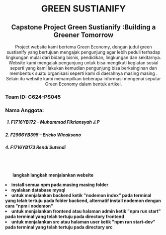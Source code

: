 <h1 align="center"> GREEN SUSTIANIFY </h1>
<h2 align="center">Capstone Project Green Sustianify :Building a Greener Tomorrow </h2>

  <p align="center">
    Project website kami bertema Green Economy, 
    dengan judul green sustianify yang bertujuan mengajak pengunjung agar lebih peduli terhadap lingkungan 
    mulai dari bidang bisnis, pendidikan, lingkungan dan sekitarnya. 
    Website kami mengajak pengunjung untuk bisa mengikuti kegiatan sosial 
    seperti yang kami lakukan kemudian pengunjung bisa berkeinginan dan membentuk suatu organisasi seperti kami di daerahnya masing masing . 
    Selain itu website kami menampilkan beberapa informasi mengenai seputar Green Economy dalam bentuk artikel.
    </p>
<h3>Team ID: C624-PS045</h3>
<h3>Nama Anggota:</h3>
<h5 style="margin-left:5px;">1. F1716YB172 – Muhammad Fikriansyah J.P </h5>
<h5>2. F2966YB395 – Ericko Wicaksono </h5>
<h5>4. F1716YB173 Rendi Sutendi</h5>
<br>
<br>
<ol><b>langkah langkah menjalankan website <b/></ol>
<li>install semua npm pada masing masing folder</li>
<li>nyalakan database mysql</li>
<li>untuk menjalankan backend ketik "nodemon index" pada terminal yang telah tertuju pada folder backend, alternatif install nodemon dengan cara "npm i nodemon"</li>
<li>untuk menjalankan frontend atau halaman admin ketik "npm run start" pada terminal yang telah tertuju pada directory frontend
</li>
<li>untuk menjalankan src atau halaman user ketik "npm run start-dev" pada terminal yang telah tertuju pada directory src
</li>




